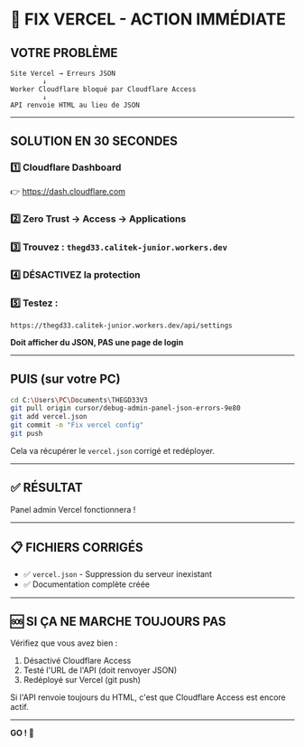 # 🚨 FIX VERCEL - ACTION IMMÉDIATE

## VOTRE PROBLÈME

```
Site Vercel → Erreurs JSON
        ↓
Worker Cloudflare bloqué par Cloudflare Access
        ↓
API renvoie HTML au lieu de JSON
```

---

## SOLUTION EN 30 SECONDES

### 1️⃣ Cloudflare Dashboard
👉 https://dash.cloudflare.com

### 2️⃣ Zero Trust → Access → Applications

### 3️⃣ Trouvez : `thegd33.calitek-junior.workers.dev`

### 4️⃣ DÉSACTIVEZ la protection

### 5️⃣ Testez :
```
https://thegd33.calitek-junior.workers.dev/api/settings
```

**Doit afficher du JSON, PAS une page de login**

---

## PUIS (sur votre PC)

```bash
cd C:\Users\PC\Documents\THEGD33V3
git pull origin cursor/debug-admin-panel-json-errors-9e80
git add vercel.json
git commit -m "Fix vercel config"
git push
```

Cela va récupérer le `vercel.json` corrigé et redéployer.

---

## ✅ RÉSULTAT

Panel admin Vercel fonctionnera !

---

## 📋 FICHIERS CORRIGÉS

- ✅ `vercel.json` - Suppression du serveur inexistant
- ✅ Documentation complète créée

---

## 🆘 SI ÇA NE MARCHE TOUJOURS PAS

Vérifiez que vous avez bien :
1. Désactivé Cloudflare Access
2. Testé l'URL de l'API (doit renvoyer JSON)
3. Redéployé sur Vercel (git push)

Si l'API renvoie toujours du HTML, c'est que Cloudflare Access est encore actif.

---

**GO ! 🚀**
